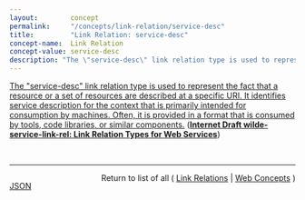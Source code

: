 ```yaml
---
layout:        concept
permalink:     "/concepts/link-relation/service-desc"
title:         "Link Relation: service-desc"
concept-name:  Link Relation
concept-value: service-desc
description: "The \"service-desc\" link relation type is used to represent the fact that a resource or a set of resources are described at a specific URI. It identifies service description for the context that is primarily intended for consumption by machines. Often, it is provided in a format that is consumed by tools, code libraries, or similar components."
---
```


[The "service-desc" link relation type is used to represent the fact that a resource or a set of resources are described at a specific URI. It identifies service description for the context that is primarily intended for consumption by machines. Often, it is provided in a format that is consumed by tools, code libraries, or similar components.](http://tools.ietf.org/html/draft-wilde-service-link-rel#section-4.2 "Read documentation for Link Relation &#34;service-desc&#34;") (**[Internet Draft wilde-service-link-rel: Link Relation Types for Web Services](/specs/IETF/I-D/wilde-service-link-rel "Many resources provided on the Web are part of sets of resources that are provided in a context that is managed by one particular service provider. Often, these sets of resources are referred to as &#34;Web Services&#34; or &#34;Web APIs&#34;. This specification defines link relations for representing relationships from those resources to ones that provide documentation or descriptions of the Web services. The difference between these concepts is that documentation is primarily intended for human consumers, whereas descriptions are primarily intended for automated consumers. It also defines a link relation to identify a status resource that is used to represent operational information about a service's status.")**)

<br/>
<hr/>

<p style="float : left"><a href="./service-desc.json" title="JSON representing this particular Web Concept value">JSON</a></p>
<p style="text-align: right">Return to list of all ( <a href="../link-relation/">Link Relations</a> | <a href="../">Web Concepts</a> )</p>
